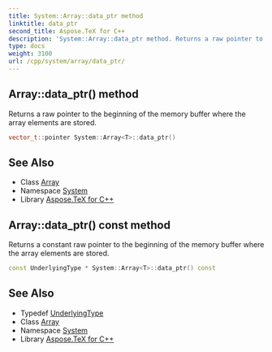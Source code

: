 ```yaml
---
title: System::Array::data_ptr method
linktitle: data_ptr
second_title: Aspose.TeX for C++
description: 'System::Array::data_ptr method. Returns a raw pointer to the beginning of the memory buffer where the array elements are stored in C++.'
type: docs
weight: 3100
url: /cpp/system/array/data_ptr/
---
```

## Array::data_ptr() method


Returns a raw pointer to the beginning of the memory buffer where the array elements are stored.

```cpp
vector_t::pointer System::Array<T>::data_ptr()
```

## See Also

* Class [Array](../)
* Namespace [System](../../)
* Library [Aspose.TeX for C++](../../../)
## Array::data_ptr() const method


Returns a constant raw pointer to the beginning of the memory buffer where the array elements are stored.

```cpp
const UnderlyingType * System::Array<T>::data_ptr() const
```

## See Also

* Typedef [UnderlyingType](../underlyingtype/)
* Class [Array](../)
* Namespace [System](../../)
* Library [Aspose.TeX for C++](../../../)
